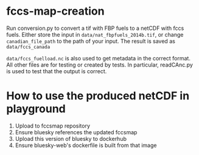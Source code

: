 # fccs-map-creation


Run conversion.py to convert a tif with FBP fuels to a netCDF with fccs fuels. Either store the input in `data/nat_fbpfuels_2014b.tif`, or change `canadian_file_path` to the path of your input. The result is saved as `data/fccs_canada`

`data/fccs_fuelload.nc` is also used to get metadata in the correct format. All other files are for testing or created by tests. In particular, readCAnc.py is used to test that the output is correct. 

# How to use the produced netCDF in playground
1. Upload to fccsmap repository
2. Ensure bluesky references the updated fccsmap
3. Upload this version of bluesky to dockerhub
4. Ensure bluesky-web's dockerfile is built from that image
